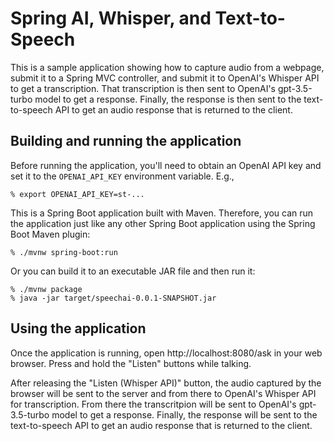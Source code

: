 # Spring AI, Whisper, and Text-to-Speech

This is a sample application showing how to capture audio from a webpage,
submit it to a Spring MVC controller, and submit it to OpenAI's Whisper API
to get a transcription. That transcription is then sent to OpenAI's 
gpt-3.5-turbo model to get a response. Finally, the response is then sent to the
text-to-speech API to get an audio response that is returned to the client.

## Building and running the application

Before running the application, you'll need to obtain an OpenAI API
key and set it to the `OPENAI_API_KEY` environment variable. E.g.,

```
% export OPENAI_API_KEY=st-...
```

This is a Spring Boot application built with Maven. Therefore, you can run
the application just like any other Spring Boot application using the Spring
Boot Maven plugin:

```
% ./mvnw spring-boot:run
```

Or you can build it to an executable JAR file and then run it:

```
% ./mvnw package
% java -jar target/speechai-0.0.1-SNAPSHOT.jar
```

## Using the application

Once the application is running, open http://localhost:8080/ask in your
web browser. Press and hold the "Listen" buttons while talking.

After releasing the "Listen (Whisper API)" button, the audio captured by the
browser will be sent to the  server and from there to OpenAI's Whisper API for
transcription. From there the transcritpion will be sent to OpenAI's gpt-3.5-turbo
model to get a response. Finally, the response will be sent to the text-to-speech
API to get an audio response that is returned to the client.
